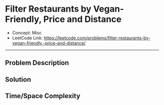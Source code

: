 # Filter Restaurants by Vegan-Friendly, Price and Distance

- Concept: Misc
- LeetCode Link: https://leetcode.com/problems/filter-restaurants-by-vegan-friendly,-price-and-distance/

---

## Problem Description

## Solution

## Time/Space Complexity

